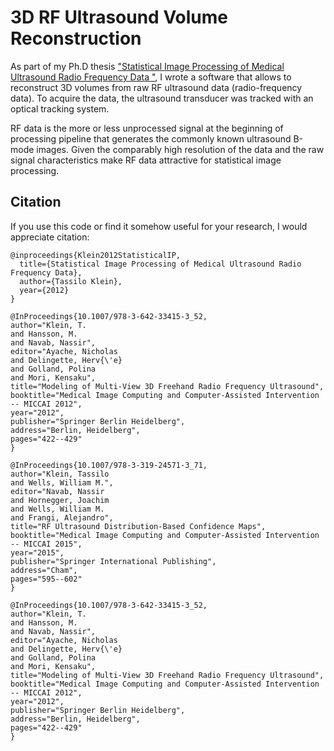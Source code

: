 # 3D RF Ultrasound Volume Reconstruction

As part of my Ph.D thesis ["Statistical Image Processing of Medical Ultrasound Radio Frequency Data "](https://mediatum.ub.tum.de/1100919), I wrote a software that allows to reconstruct 3D volumes from raw RF ultrasound data (radio-frequency data). To acquire the data, the ultrasound transducer was tracked with an optical tracking system.

RF data is the more or less unprocessed signal at the beginning of processing pipeline that generates the commonly known ultrasound B-mode images. Given the comparably high resolution of the data and the raw signal characteristics make RF data attractive for statistical image processing.  


## Citation
If you use this code or find it somehow useful for your research, I would appreciate citation:


```
@inproceedings{Klein2012StatisticalIP,
  title={Statistical Image Processing of Medical Ultrasound Radio Frequency Data},
  author={Tassilo Klein},
  year={2012}
}
```

```
@InProceedings{10.1007/978-3-642-33415-3_52,
author="Klein, T.
and Hansson, M.
and Navab, Nassir",
editor="Ayache, Nicholas
and Delingette, Herv{\'e}
and Golland, Polina
and Mori, Kensaku",
title="Modeling of Multi-View 3D Freehand Radio Frequency Ultrasound",
booktitle="Medical Image Computing and Computer-Assisted Intervention -- MICCAI 2012",
year="2012",
publisher="Springer Berlin Heidelberg",
address="Berlin, Heidelberg",
pages="422--429"
}
```

```
@InProceedings{10.1007/978-3-319-24571-3_71,
author="Klein, Tassilo
and Wells, William M.",
editor="Navab, Nassir
and Hornegger, Joachim
and Wells, William M.
and Frangi, Alejandro",
title="RF Ultrasound Distribution-Based Confidence Maps",
booktitle="Medical Image Computing and Computer-Assisted Intervention -- MICCAI 2015",
year="2015",
publisher="Springer International Publishing",
address="Cham",
pages="595--602"
}
```

```
@InProceedings{10.1007/978-3-642-33415-3_52,
author="Klein, T.
and Hansson, M.
and Navab, Nassir",
editor="Ayache, Nicholas
and Delingette, Herv{\'e}
and Golland, Polina
and Mori, Kensaku",
title="Modeling of Multi-View 3D Freehand Radio Frequency Ultrasound",
booktitle="Medical Image Computing and Computer-Assisted Intervention -- MICCAI 2012",
year="2012",
publisher="Springer Berlin Heidelberg",
address="Berlin, Heidelberg",
pages="422--429"
}
```
